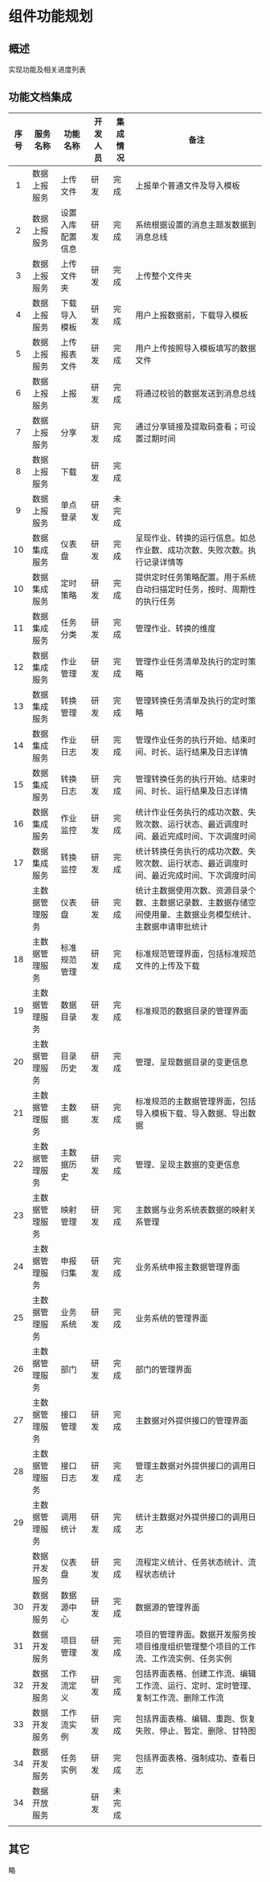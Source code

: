 # 组件功能规划

## 概述

实现功能及相关进度列表

## 功能文档集成

| 序号 | 服务名称       | 功能名称         | 开发人员 | 集成情况 | 备注                                                         |
| :--: | -------------- | ---------------- | -------- | -------- | ------------------------------------------------------------ |
|  1   | 数据上报服务   | 上传文件         | 研发     | 完成     | 上报单个普通文件及导入模板                                   |
|  2   | 数据上报服务   | 设置入库配置信息 | 研发     | 完成     | 系统根据设置的消息主题发数据到消息总线                       |
|  3   | 数据上报服务   | 上传文件夹       | 研发     | 完成     | 上传整个文件夹                                               |
|  4   | 数据上报服务   | 下载导入模板     | 研发     | 完成     | 用户上报数据前，下载导入模板                                 |
|  5   | 数据上报服务   | 上传报表文件     | 研发     | 完成     | 用户上传按照导入模板填写的数据文件                           |
|  6   | 数据上报服务   | 上报             | 研发     | 完成     | 将通过校验的数据发送到消息总线                               |
|  7   | 数据上报服务   | 分享             | 研发     | 完成     | 通过分享链接及提取码查看；可设置过期时间                     |
|  8   | 数据上报服务   | 下载             | 研发     | 完成     |                                                              |
|  9   | 数据上报服务   | 单点登录         | 研发     | 未完成   |                                                              |
|  10  | 数据集成服务   | 仪表盘           | 研发     | 完成     | 呈现作业、转换的运行信息。如总作业数、成功次数、失败次数。执行记录详情等 |
|  10  | 数据集成服务   | 定时策略         | 研发     | 完成     | 提供定时任务策略配置。用于系统自动扫描定时任务，按时、周期性的执行任务 |
|  11  | 数据集成服务   | 任务分类         | 研发     | 完成     | 管理作业、转换的维度                                         |
|  12  | 数据集成服务   | 作业管理         | 研发     | 完成     | 管理作业任务清单及执行的定时策略                             |
|  13  | 数据集成服务   | 转换管理         | 研发     | 完成     | 管理转换任务清单及执行的定时策略                             |
|  14  | 数据集成服务   | 作业日志         | 研发     | 完成     | 管理作业任务的执行开始、结束时间、时长、运行结果及日志详情   |
|  15  | 数据集成服务   | 转换日志         | 研发     | 完成     | 管理转换任务的执行开始、结束时间、时长、运行结果及日志详情   |
|  16  | 数据集成服务   | 作业监控         | 研发     | 完成     | 统计作业任务执行的成功次数、失败次数、运行状态、最近调度时间、最近完成时间、下次调度时间 |
|  17  | 数据集成服务   | 转换监控         | 研发     | 完成     | 统计转换任务执行的成功次数、失败次数、运行状态、最近调度时间、最近完成时间、下次调度时间 |
|      | 主数据管理服务 | 仪表盘           | 研发     | 完成     | 统计主数据使用次数、资源目录个数、主数据记录数、主数据存储空间使用量、主数据业务模型统计、主数据申请审批统计 |
|  18  | 主数据管理服务 | 标准规范管理     | 研发     | 完成     | 标准规范管理界面，包括标准规范文件的上传及下载               |
|  19  | 主数据管理服务 | 数据目录         | 研发     | 完成     | 标准规范的数据目录的管理界面                                 |
|  20  | 主数据管理服务 | 目录历史         | 研发     | 完成     | 管理、呈现数据目录的变更信息                                 |
|  21  | 主数据管理服务 | 主数据           | 研发     | 完成     | 标准规范的主数据管理界面，包括导入模板下载、导入数据、导出数据 |
|  22  | 主数据管理服务 | 主数据历史       | 研发     | 完成     | 管理、呈现主数据的变更信息                                   |
|  23  | 主数据管理服务 | 映射管理         | 研发     | 完成     | 主数据与业务系统表数据的映射关系管理                         |
|  24  | 主数据管理服务 | 申报归集         | 研发     | 完成     | 业务系统申报主数据管理界面                                   |
|  25  | 主数据管理服务 | 业务系统         | 研发     | 完成     | 业务系统的管理界面                                           |
|  26  | 主数据管理服务 | 部门             | 研发     | 完成     | 部门的管理界面                                               |
|  27  | 主数据管理服务 | 接口管理         | 研发     | 完成     | 主数据对外提供接口的管理界面                                 |
|  28  | 主数据管理服务 | 接口日志         | 研发     | 完成     | 管理主数据对外提供接口的调用日志                             |
|  29  | 主数据管理服务 | 调用统计         | 研发     | 完成     | 统计主数据对外提供接口的调用日志                             |
|      | 数据开发服务   | 仪表盘           | 研发     | 完成     | 流程定义统计、任务状态统计、流程状态统计                     |
|  30  | 数据开发服务   | 数据源中心       | 研发     | 完成     | 数据源的管理界面                                             |
|  31  | 数据开发服务   | 项目管理         | 研发     | 完成     | 项目的管理界面。数据开发服务按项目维度组织管理整个项目的工作流、工作流实例、任务实例 |
|  32  | 数据开发服务   | 工作流定义       | 研发     | 完成     | 包括界面表格、创建工作流、编辑工作流、运行、定时、定时管理、复制工作流、删除工作流 |
|  33  | 数据开发服务   | 工作流实例       | 研发     | 完成     | 包括界面表格、编辑、重跑、恢复失败、停止、暂定、删除、甘特图 |
|  34  | 数据开发服务   | 任务实例         | 研发     | 完成     | 包括界面表格、强制成功、查看日志                             |
|  34  | 数据开放服务   |                  | 研发     | 未完成   |                                                              |
|      |                |                  |          |          |                                                              |

## 其它

略
